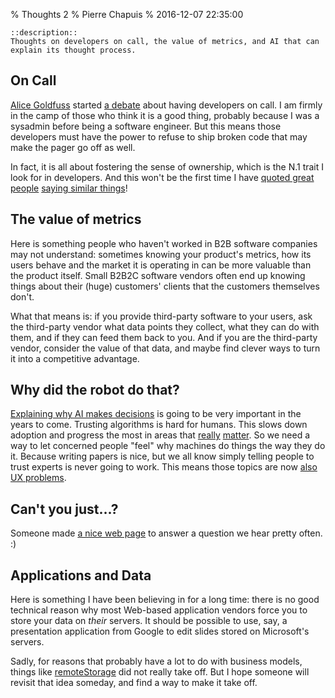 % Thoughts 2
% Pierre Chapuis
% 2016-12-07 22:35:00

    ::description::
    Thoughts on developers on call, the value of metrics, and AI that can
    explain its thought process.

## On Call

[Alice Goldfuss](https://twitter.com/alicegoldfuss) started
[a debate](https://dbsmasher.com/2016/12/07/on-being-on-call/) about having
developers on call. I am firmly in the camp of those who think it is a good
thing, probably because I was a sysadmin before being a software engineer.
But this means those developers must have the power to refuse to ship broken
code that may make the pager go off as well.

In fact, it is all about fostering the sense of ownership, which is the N.1
trait I look for in developers. And this won't be the first time I have
[quoted great people](https://twitter.com/pchapuis/status/222690433308966913)
[saying similar things](https://blog.separateconcerns.com/2013-03-24-vogels-skills.html)!

## The value of metrics

Here is something people who haven't worked in B2B software companies may not
understand: sometimes knowing your product's metrics, how its users behave and
the market it is operating in can be more valuable than the product itself.
Small B2B2C software vendors often end up knowing things about their (huge)
customers' clients that the customers themselves don't.

What that means is: if you provide third-party software to your users, ask the
third-party vendor what data points they collect, what they can do with them,
and if they can feed them back to you. And if you are the third-party vendor,
consider the value of that data, and maybe find clever ways to turn it into a
competitive advantage.

## Why did the robot do that?

[Explaining why AI makes decisions](https://insights.sei.cmu.edu/sei_blog/2016/12/why-did-the-robot-do-that.html)
is going to be very important in the years to come. Trusting algorithms is
hard for humans. This slows down adoption and progress the most in areas that
[really](https://twitter.com/CalebWatney/status/747772853102084097)
[matter](https://blog.separateconcerns.com/2015-11-06-e-voting.html). So we
need a way to let concerned people "feel" why machines do things the way they
do it. Because writing papers is nice, but we all know simply telling people to
trust experts is never going to work. This means those topics are now
[also UX problems](https://blog.separateconcerns.com/2016-09-16-thoughts-1.html#distributed-systems-are-a-ux-problem).

## Can't you just...?

Someone made [a nice web page](http://cantyoujust.no/) to answer a question we
hear pretty often. :)

## Applications and Data

Here is something I have been believing in for a long time: there is no good
technical reason why most Web-based application vendors force you to store
your data on *their* servers. It should be possible to use, say, a presentation
application from Google to edit slides stored on Microsoft's servers.

Sadly, for reasons that probably have a lot to do with business models,
things like
[remoteStorage](https://unhosted.org/adventures/7/Adding-remote-storage-to-unhosted-web-apps.html)
did not really take off. But I hope someone will revisit that idea someday,
and find a way to make it take off.
